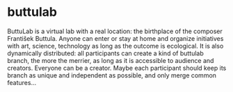 # buttulab
ButtuLab is a virtual lab with a real location: the birthplace of the composer František Buttula. Anyone can enter or stay at home and organize initiatives with art, science, technology as long as the outcome is ecological. It is also dynamically distributed: all participants can create a kind of buttulab branch, the more the merrier, as long as it is accessible to audience and creators. Everyone can be a creator. Maybe each participant should keep its branch as unique and independent as possible, and only merge common features...
